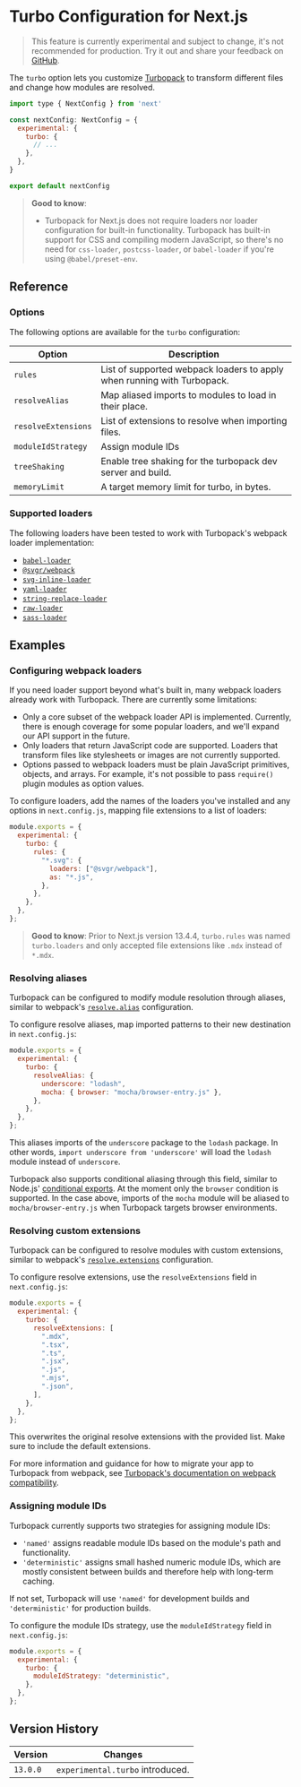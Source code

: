 # Turbo Configuration for Next.js

> This feature is currently experimental and subject to change, it's not recommended for production. Try it out and share your feedback on [GitHub](https://github.com/vercel/next.js/issues).

The `turbo` option lets you customize [Turbopack](https://nextjs.org/docs/app/api-reference/turbopack) to transform different files and change how modules are resolved.

```javascript
import type { NextConfig } from 'next'

const nextConfig: NextConfig = {
  experimental: {
    turbo: {
      // ...
    },
  },
}

export default nextConfig
```

> **Good to know**:
>
> - Turbopack for Next.js does not require loaders nor loader configuration for built-in functionality. Turbopack has built-in support for CSS and compiling modern JavaScript, so there's no need for `css-loader`, `postcss-loader`, or `babel-loader` if you're using `@babel/preset-env`.

## Reference

### Options

The following options are available for the `turbo` configuration:

| Option              | Description                                                             |
| ------------------- | ----------------------------------------------------------------------- |
| `rules`             | List of supported webpack loaders to apply when running with Turbopack. |
| `resolveAlias`      | Map aliased imports to modules to load in their place.                  |
| `resolveExtensions` | List of extensions to resolve when importing files.                     |
| `moduleIdStrategy`  | Assign module IDs                                                       |
| `treeShaking`       | Enable tree shaking for the turbopack dev server and build.             |
| `memoryLimit`       | A target memory limit for turbo, in bytes.                              |

### Supported loaders

The following loaders have been tested to work with Turbopack's webpack loader implementation:

- [`babel-loader`](https://www.npmjs.com/package/babel-loader)
- [`@svgr/webpack`](https://www.npmjs.com/package/@svgr/webpack)
- [`svg-inline-loader`](https://www.npmjs.com/package/svg-inline-loader)
- [`yaml-loader`](https://www.npmjs.com/package/yaml-loader)
- [`string-replace-loader`](https://www.npmjs.com/package/string-replace-loader)
- [`raw-loader`](https://www.npmjs.com/package/raw-loader)
- [`sass-loader`](https://www.npmjs.com/package/sass-loader)

## Examples

### Configuring webpack loaders

If you need loader support beyond what's built in, many webpack loaders already work with Turbopack. There are currently some limitations:

- Only a core subset of the webpack loader API is implemented. Currently, there is enough coverage for some popular loaders, and we'll expand our API support in the future.
- Only loaders that return JavaScript code are supported. Loaders that transform files like stylesheets or images are not currently supported.
- Options passed to webpack loaders must be plain JavaScript primitives, objects, and arrays. For example, it's not possible to pass `require()` plugin modules as option values.

To configure loaders, add the names of the loaders you've installed and any options in `next.config.js`, mapping file extensions to a list of loaders:

```javascript
module.exports = {
  experimental: {
    turbo: {
      rules: {
        "*.svg": {
          loaders: ["@svgr/webpack"],
          as: "*.js",
        },
      },
    },
  },
};
```

> **Good to know**: Prior to Next.js version 13.4.4, `turbo.rules` was named `turbo.loaders` and only accepted file extensions like `.mdx` instead of `*.mdx`.

### Resolving aliases

Turbopack can be configured to modify module resolution through aliases, similar to webpack's [`resolve.alias`](https://webpack.js.org/configuration/resolve/#resolvealias) configuration.

To configure resolve aliases, map imported patterns to their new destination in `next.config.js`:

```javascript
module.exports = {
  experimental: {
    turbo: {
      resolveAlias: {
        underscore: "lodash",
        mocha: { browser: "mocha/browser-entry.js" },
      },
    },
  },
};
```

This aliases imports of the `underscore` package to the `lodash` package. In other words, `import underscore from 'underscore'` will load the `lodash` module instead of `underscore`.

Turbopack also supports conditional aliasing through this field, similar to Node.js' [conditional exports](https://nodejs.org/docs/latest-v18.x/api/packages.html#conditional-exports). At the moment only the `browser` condition is supported. In the case above, imports of the `mocha` module will be aliased to `mocha/browser-entry.js` when Turbopack targets browser environments.

### Resolving custom extensions

Turbopack can be configured to resolve modules with custom extensions, similar to webpack's [`resolve.extensions`](https://webpack.js.org/configuration/resolve/#resolveextensions) configuration.

To configure resolve extensions, use the `resolveExtensions` field in `next.config.js`:

```javascript
module.exports = {
  experimental: {
    turbo: {
      resolveExtensions: [
        ".mdx",
        ".tsx",
        ".ts",
        ".jsx",
        ".js",
        ".mjs",
        ".json",
      ],
    },
  },
};
```

This overwrites the original resolve extensions with the provided list. Make sure to include the default extensions.

For more information and guidance for how to migrate your app to Turbopack from webpack, see [Turbopack's documentation on webpack compatibility](https://turbo.build/pack/docs/migrating-from-webpack).

### Assigning module IDs

Turbopack currently supports two strategies for assigning module IDs:

- `'named'` assigns readable module IDs based on the module's path and functionality.
- `'deterministic'` assigns small hashed numeric module IDs, which are mostly consistent between builds and therefore help with long-term caching.

If not set, Turbopack will use `'named'` for development builds and `'deterministic'` for production builds.

To configure the module IDs strategy, use the `moduleIdStrategy` field in `next.config.js`:

```javascript
module.exports = {
  experimental: {
    turbo: {
      moduleIdStrategy: "deterministic",
    },
  },
};
```

## Version History

| Version  | Changes                          |
| -------- | -------------------------------- |
| `13.0.0` | `experimental.turbo` introduced. |
